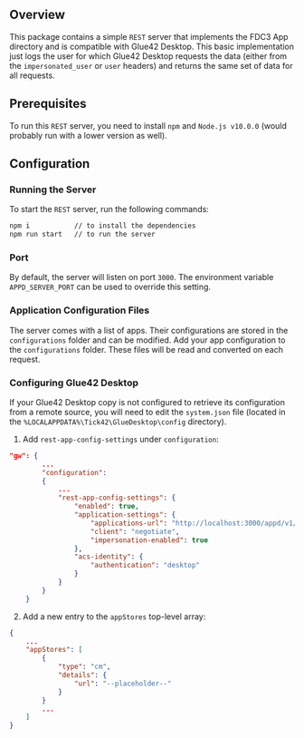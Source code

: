 ## Overview

This package contains a simple `REST` server that implements the FDC3 App directory and is compatible with Glue42 Desktop. This basic implementation just logs the user for which Glue42 Desktop requests the data (either from the `impersonated_user` or `user` headers) and returns the same set of data for all requests.  

## Prerequisites

To run this `REST` server, you need to install `npm` and  `Node.js v10.0.0` (would probably run with a lower version as well).

## Configuration

### Running the Server

To start the `REST` server, run the following commands:

```cmd
npm i           // to install the dependencies
npm run start   // to run the server
```

### Port 

By default, the server will listen on port `3000`. The environment variable `APPD_SERVER_PORT` can be used to override this setting.

### Application Configuration Files

The server comes with a list of apps. Their configurations are stored in the `configurations` folder and can be modified. Add your app configuration to the `configurations` folder. These files will be read and converted on each request.

### Configuring Glue42 Desktop

If your Glue42 Desktop copy is not configured to retrieve its configuration from a remote source, you will need to edit the `system.json` file (located in the `%LOCALAPPDATA%\Tick42\GlueDesktop\config` directory).

1.  Add `rest-app-config-settings` under `configuration`:

```json
"gw": {        
        ...
        "configuration":               
        {
            ...
            "rest-app-config-settings": {
                "enabled": true,
                "application-settings": {
                    "applications-url": "http://localhost:3000/appd/v1/apps/search",
                    "client": "negotiate",
                    "impersonation-enabled": true
                },
                "acs-identity": {
                    "authentication": "desktop"
                }
            }
        }
    }
```

2. Add a new entry to the `appStores` top-level array:

```json
{
    ...
    "appStores": [
        {
            "type": "cm",
            "details": {
                "url": "--placeholder--"
            }
        }
        ...
    ]
}
```